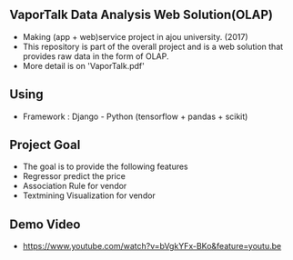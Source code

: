 ## VaporTalk Data Analysis Web Solution(OLAP)
- Making (app + web)service project in ajou university. (2017)
- This repository is part of the overall project and is a web solution that provides raw data in the form of OLAP.
- More detail is on 'VaporTalk.pdf'

## Using
- Framework : Django - Python (tensorflow + pandas + scikit)

## Project Goal
- The goal is to provide the following features 
- Regressor predict the price
- Association Rule for vendor
- Textmining Visualization for vendor

## Demo Video
- https://www.youtube.com/watch?v=bVgkYFx-BKo&feature=youtu.be
